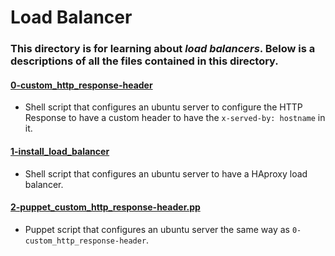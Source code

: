 # Load Balancer
### This directory is for learning about _load balancers_. Below is a descriptions of all the files contained in this directory.

#### [0-custom_http_response-header](./0-custom_http_response-header)
* Shell script that configures an ubuntu server to configure the HTTP Response to have a custom header to have the `x-served-by: hostname` in it.

#### [1-install_load_balancer](./1-install_load_balancer)
* Shell script that configures an ubuntu server to have a HAproxy load balancer.

#### [2-puppet_custom_http_response-header.pp](./2-puppet_custom_http_response-header.pp)
* Puppet script that configures an ubuntu server the same way as `0-custom_http_response-header`.
